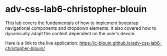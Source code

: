 # adv-css-lab6-christopher-blouin

This lab covers the fundamentals of how to implement bootstrap navigational components and dropdown elements. It also covered how to dynamically adapt the content dependent on the user's device. 

Here is a link to the live application: https://c-blouin.github.io/adv-css-lab6-christopher-blouin/

